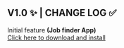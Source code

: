 ## V1.0 ✨ | CHANGE LOG ✅
Initial feature <strong>(Job finder App) </strong><br>
[Click here to download and install](#)
